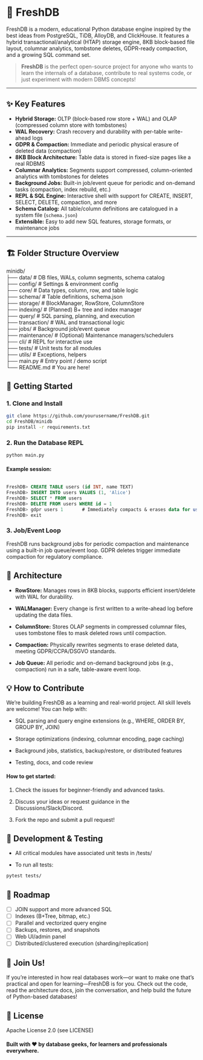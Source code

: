 # 🚀 FreshDB

FreshDB is a modern, educational Python database engine inspired by the best ideas from PostgreSQL, TiDB, AlloyDB, and ClickHouse. It features a hybrid transactional/analytical (HTAP) storage engine, 8KB block-based file layout, columnar analytics, tombstone deletes, GDPR-ready compaction, and a growing SQL command set.

> **FreshDB** is the perfect open-source project for anyone who wants to learn the internals of a database, contribute to real systems code, or just experiment with modern DBMS concepts!

---

## ✨ **Key Features**

- **Hybrid Storage:** OLTP (block-based row store + WAL) and OLAP (compressed column store with tombstones)
- **WAL Recovery:** Crash recovery and durability with per-table write-ahead logs
- **GDPR & Compaction:** Immediate and periodic physical erasure of deleted data (compaction)
- **8KB Block Architecture:** Table data is stored in fixed-size pages like a real RDBMS
- **Columnar Analytics:** Segments support compressed, column-oriented analytics with tombstones for deletes
- **Background Jobs:** Built-in job/event queue for periodic and on-demand tasks (compaction, index rebuild, etc.)
- **REPL & SQL Engine:** Interactive shell with support for CREATE, INSERT, SELECT, DELETE, compaction, and more
- **Schema Catalog:** All table/column definitions are catalogued in a system file (`schema.json`)
- **Extensible:** Easy to add new SQL features, storage formats, or maintenance jobs

---

## 🏗️ **Folder Structure Overview**

minidb/ <br/>
├── data/ # DB files, WALs, column segments, schema catalog <br/>
├── config/ # Settings & environment config <br/>
├── core/ # Data types, column, row, and table logic <br/>
├── schema/ # Table definitions, schema.json <br/>
├── storage/ # BlockManager, RowStore, ColumnStore <br/>
├── indexing/ # (Planned) B+ tree and index manager <br/>
├── query/ # SQL parsing, planning, and execution <br/>
├── transaction/ # WAL and transactional logic <br/>
├── jobs/ # Background job/event queue <br/>
├── maintenance/ # (Optional) Maintenance managers/schedulers <br/>
├── cli/ # REPL for interactive use <br/>
├── tests/ # Unit tests for all modules <br/>
├── utils/ # Exceptions, helpers <br/>
├── main.py # Entry point / demo script <br/>
└── README.md # You are here! <br/>


## 🏁 **Getting Started**

### 1. **Clone and Install**

```bash
git clone https://github.com/yourusername/FreshDB.git
cd FreshDB/minidb
pip install -r requirements.txt
```

### 2. **Run the Database REPL**
```bash
python main.py
```

#### **Example session:**

```sql

FreshDB> CREATE TABLE users (id INT, name TEXT)
FreshDB> INSERT INTO users VALUES (1, 'Alice')
FreshDB> SELECT * FROM users
FreshDB> DELETE FROM users WHERE id = 1
FreshDB> gdpr users 1       # Immediately compacts & erases data for user 1 (GDPR)
FreshDB> exit
```

### 3. **Job/Event Loop**
FreshDB runs background jobs for periodic compaction and maintenance using a built-in job queue/event loop.
GDPR deletes trigger immediate compaction for regulatory compliance.

## 🧱 **Architecture**

- **RowStore:** Manages rows in 8KB blocks, supports efficient insert/delete with WAL for durability.

- **WALManager:** Every change is first written to a write-ahead log before updating the data files.

- **ColumnStore:** Stores OLAP segments in compressed columnar files, uses tombstone files to mask deleted rows until compaction.

- **Compaction:** Physically rewrites segments to erase deleted data, meeting GDPR/CCPA/DSGVO standards.

- **Job Queue:** All periodic and on-demand background jobs (e.g., compaction) run in a safe, table-aware event loop.

## 💡 **How to Contribute**
We’re building FreshDB as a learning and real-world project.
All skill levels are welcome! You can help with:

- SQL parsing and query engine extensions (e.g., WHERE, ORDER BY, GROUP BY, JOIN)

- Storage optimizations (indexing, columnar encoding, page caching)

- Background jobs, statistics, backup/restore, or distributed features

- Testing, docs, and code review

#### How to get started: 

1. Check the issues for beginner-friendly and advanced tasks.

2. Discuss your ideas or request guidance in the Discussions/Slack/Discord.

3. Fork the repo and submit a pull request!

## 🧪 **Development & Testing**
- All critical modules have associated unit tests in /tests/

- To run all tests:

``` bash
pytest tests/
```

## 🧭 **Roadmap**
- [ ] JOIN support and more advanced SQL
- [ ] Indexes (B+Tree, bitmap, etc.)
- [ ] Parallel and vectorized query engine
- [ ] Backups, restores, and snapshots
- [ ] Web UI/admin panel
- [ ] Distributed/clustered execution (sharding/replication)

## 📢 **Join Us!**
If you’re interested in how real databases work—or want to make one that’s practical and open for learning—FreshDB is for you.
Check out the code, read the architecture docs, join the conversation, and help build the future of Python-based databases!

## 📄 **License** 
Apache License 2.0 (see LICENSE)

#### Built with ❤️ by database geeks, for learners and professionals everywhere.